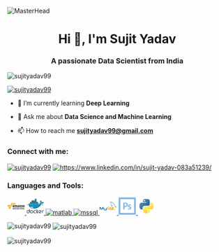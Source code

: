 ![MasterHead](https://chargebacks911.com/wp-content/uploads/2022/02/Fraud-Detection-Machine-Learning-blog.gif)

<h1 align="center">Hi 👋, I'm Sujit Yadav</h1>
<h3 align="center">A passionate Data Scientist from India</h3>

<p align="left"> <img src="https://komarev.com/ghpvc/?username=sujityadav99&label=Profile%20views&color=0e75b6&style=flat" alt="sujityadav99" /> </p>

<p align="left"> <a href="https://twitter.com/sujityadav99" target="blank"><img src="https://img.shields.io/twitter/follow/sujityadav99?logo=twitter&style=for-the-badge" alt="sujityadav99" /></a> </p>

- 🌱 I’m currently learning **Deep Learning**

- 💬 Ask me about **Data Science and Machine Learning**

- 📫 How to reach me **sujityadav99@gmail.com**

<h3 align="left">Connect with me:</h3>
<p align="left">
<a href="https://twitter.com/sujityadav99" target="blank"><img align="center" src="https://raw.githubusercontent.com/rahuldkjain/github-profile-readme-generator/master/src/images/icons/Social/twitter.svg" alt="sujityadav99" height="30" width="40" /></a>
<a href="https://linkedin.com/in/https://www.linkedin.com/in/sujit-yadav-083a51239/" target="blank"><img align="center" src="https://raw.githubusercontent.com/rahuldkjain/github-profile-readme-generator/master/src/images/icons/Social/linked-in-alt.svg" alt="https://www.linkedin.com/in/sujit-yadav-083a51239/" height="30" width="40" /></a>
</p>

<h3 align="left">Languages and Tools:</h3>
<p align="left"> <a href="https://aws.amazon.com" target="_blank" rel="noreferrer"> <img src="https://raw.githubusercontent.com/devicons/devicon/master/icons/amazonwebservices/amazonwebservices-original-wordmark.svg" alt="aws" width="40" height="40"/> </a> <a href="https://www.docker.com/" target="_blank" rel="noreferrer"> <img src="https://raw.githubusercontent.com/devicons/devicon/master/icons/docker/docker-original-wordmark.svg" alt="docker" width="40" height="40"/> </a> <a href="https://www.mathworks.com/" target="_blank" rel="noreferrer"> <img src="https://upload.wikimedia.org/wikipedia/commons/2/21/Matlab_Logo.png" alt="matlab" width="40" height="40"/> </a> <a href="https://www.microsoft.com/en-us/sql-server" target="_blank" rel="noreferrer"> <img src="https://www.svgrepo.com/show/303229/microsoft-sql-server-logo.svg" alt="mssql" width="40" height="40"/> </a> <a href="https://www.mysql.com/" target="_blank" rel="noreferrer"> <img src="https://raw.githubusercontent.com/devicons/devicon/master/icons/mysql/mysql-original-wordmark.svg" alt="mysql" width="40" height="40"/> </a> <a href="https://www.photoshop.com/en" target="_blank" rel="noreferrer"> <img src="https://raw.githubusercontent.com/devicons/devicon/master/icons/photoshop/photoshop-line.svg" alt="photoshop" width="40" height="40"/> </a> <a href="https://www.python.org" target="_blank" rel="noreferrer"> <img src="https://raw.githubusercontent.com/devicons/devicon/master/icons/python/python-original.svg" alt="python" width="40" height="40"/> </a> </p>

<p><img align="left" src="https://github-readme-stats.vercel.app/api/top-langs?username=sujityadav99&show_icons=true&locale=en&layout=compact" alt="sujityadav99" /></p>

<p>&nbsp;<img align="center" src="https://github-readme-stats.vercel.app/api?username=sujityadav99&show_icons=true&locale=en" alt="sujityadav99" /></p>

<p><img align="center" src="https://github-readme-streak-stats.herokuapp.com/?user=sujityadav99&" alt="sujityadav99" /></p>
